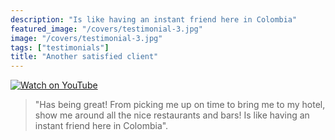 ```yaml
---
description: "Is like having an instant friend here in Colombia"
featured_image: "/covers/testimonial-3.jpg"
image: "/covers/testimonial-3.jpg"
tags: ["testimonials"]
title: "Another satisfied client"
---
```


[![Watch on YouTube](/covers/testimonial-3.png)](../testimonial-3/testimonial-3.html)

> "Has being great! From picking me up on time to bring me to my hotel, show me around all the nice restaurants and bars! Is like having an instant friend here in Colombia".
